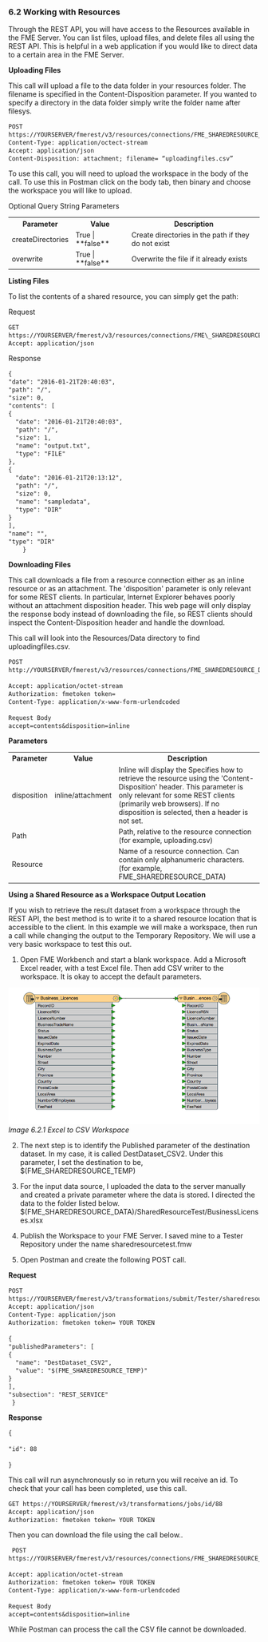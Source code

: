 ### 6.2 Working with Resources

Through the REST API, you will have access to the Resources available in
the FME Server. You can list files, upload files, and delete files all
using the REST API. This is helpful in a web application if you would
like to direct data to a certain area in the FME Server.

**Uploading Files**

This call will upload a file to the data folder in your resources
folder. The filename is specified in the Content-Disposition parameter.
If you wanted to specify a directory in the data folder simply write the
folder name after filesys.

    POST https://YOURSERVER/fmerest/v3/resources/connections/FME_SHAREDRESOURCE_DATA/filesys/
    Content-Type: application/octect-stream
    Accept: application/json
    Content-Disposition: attachment; filename= “uploadingfiles.csv”


To use this call, you will need to upload the workspace in the body of
the call. To use this in Postman click on the body tab, then binary and
choose the workspace you will like to upload.

Optional Query String Parameters

<table>

<tr>
<th>Parameter</th>
<th>Value</th>
<th>Description</th>

</tr>

<tr>
<td>createDirectories</td>
<td> True | **false** </td>
<td>Create directories in the path if they do not exist</td>



<tr>
<td>overwrite</td>
<td>True | **false**</td>
<td> Overwrite the file if it already exists </td>

</tr>

</table>



**Listing Files**

To list the contents of a shared resource, you can simply get the path:

Request


    GET https://YOURSERVER/fmerest/v3/resources/connections/FME\_SHAREDRESOURCE\_TEMP/filesys/\
    Accept: application/json



Response

    {
    "date": "2016-01-21T20:40:03",
    "path": "/",
    "size": 0,
    "contents": [
    {
      "date": "2016-01-21T20:40:03",
      "path": "/",
      "size": 1,
      "name": "output.txt",
      "type": "FILE"
    },
    {
      "date": "2016-01-21T20:13:12",
      "path": "/",
      "size": 0,
      "name": "sampledata",
      "type": "DIR"
    }
    ],
    "name": "",
    "type": "DIR"
        }

**Downloading Files**

This call downloads a file from a resource connection either as an
inline resource or as an attachment. The \'disposition\' parameter is
only relevant for some REST clients. In particular, Internet Explorer
behaves poorly without an attachment disposition header. This web page
will only display the response body instead of downloading the file, so
REST clients should inspect the Content-Disposition header and handle
the download.

This call will look into the Resources/Data directory to find
uploadingfiles.csv.

    POST http://YOURSERVER/fmerest/v3/resources/connections/FME_SHAREDRESOURCE_DATA/download/uploadingfiles.csv

    Accept: application/octet-stream
    Authorization: fmetoken token=
    Content-Type: application/x-www-form-urlendcoded

    Request Body
    accept=contents&disposition=inline


**Parameters**

<table>

<tr>
<th>Parameter</th>
<th>Value</th>
<th>Description</th>

</tr>

<tr>
<td>disposition</td>
<td> inline/attachment </td>
<td>Inline will display the Specifies how to retrieve the resource using the 'Content-Disposition' header. This parameter is only relevant for some REST clients (primarily web browsers). If no disposition is selected, then a header is not set.</td>



<tr>
<td>Path</td>
<td></td>
<td> Path, relative to the resource connection (for example, uploading.csv) </td>

<tr>
<td>Resource</td>
<td></td>
<td>Name of a resource connection. Can contain only alphanumeric characters. (for example, FME_SHAREDRESOURCE_DATA) </td>


</tr>

</table>


**Using a Shared Resource as a Workspace Output Location**

If you wish to retrieve the result dataset from a workspace through the
REST API, the best method is to write it to a shared resource location
that is accessible to the client. In this example we will make a
workspace, then run a call while changing the output to the Temporary
Repository. We will use a very basic workspace to test this out.

1.  Open FME Workbench and start a blank workspace. Add a Microsoft
    Excel reader, with a test Excel file. Then add CSV writer to the
    workspace. It is okay to accept the default parameters.


![](./Images/image6.2.1.Excel.png)
*Image 6.2.1 Excel to CSV Workspace*

2.  The next step is to identify the Published parameter of the
    destination dataset. In my case, it is called DestDataset\_CSV2.
    Under this parameter, I set the destination to be,
    $(FME\_SHAREDRESOURCE\_TEMP)

3.  For the input data source, I uploaded the data to the server
    manually and created a private parameter where the data is stored.
    I directed the data to the folder listed below.
    $(FME\_SHAREDRESOURCE\_DATA)/SharedResourceTest/BusinessLicenses.xlsx

4.  Publish the Workspace to your FME Server. I saved mine to a Tester
    Repository under the name sharedresourcetest.fmw

5.  Open Postman and create the following POST call.

**Request**

    POST
    https://YOURSERVER/fmerest/v3/transformations/submit/Tester/sharedresourcetest.fmw
    Accept: application/json
    Content-Type: application/json
    Authorization: fmetoken token= YOUR TOKEN

    {
    "publishedParameters": [
    {
      "name": "DestDataset_CSV2",
      "value": "$(FME_SHAREDRESOURCE_TEMP)"
    }
    ],
    "subsection": "REST_SERVICE"
     }


**Response**

    {

    "id": 88

    }

This call will run asynchronously so in return you will receive an id.
To check that your call has been completed, use this call.

    GET https://YOURSERVER/fmerest/v3/transformations/jobs/id/88
    Accept: application/json
    Authorization: fmetoken token= YOUR TOKEN


Then you can download the file using the call below..

     POST https://YOURSERVER/fmerest/v3/resources/connections/FME_SHAREDRESOURCE_TEMP/download/Business_Licences.csv

    Accept: application/octet-stream
    Authorization: fmetoken token= YOUR TOKEN
    Content-Type: application/x-www-form-urlendcoded

    Request Body
    accept=contents&disposition=inline


While Postman can process the call the CSV file cannot be downloaded.

